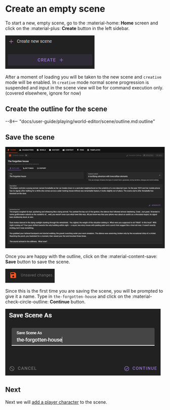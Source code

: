 # Create an empty scene

To start a new, empty scene, go to the :material-home: **Home** screen and click on the :material-plus: **Create** button in the left sidebar.

![Create empty scene](/img/0.26.0/create-new-scene.png)

After a moment of loading you will be taken to the new scene and `creative` mode will be enabled. In `creative` mode normal scene progression is suspended and input in the scene view will be for command execution only. (covered elsewhere, ignore for now)

## Create the outline for the scene

--8<-- "docs/user-guide/playing/world-editor/scene/outline.md:outline"

## Save the scene

![World editor scene outline 2](/img/0.26.0/world-editor-scene-outline-2.png)

Once you are happy with the outline, click on the :material-content-save: **Save** button to save the scene.

![world editor unsaved changes](/img/0.26.0/world-editor-unsaved-changes.png)

Since this is the first time you are saving the scene, you will be prompted to give it a name. Type in `the-forgotten-house` and click on the :material-check-circle-outline: **Continue** button.

![world editor save scene](/img/0.26.0/world-editor-save-scene-first-save.png)

## Next

Next we will [add a player character](/user-guide/playing/world-editor/creating-a-new-scene/create-player-character) to the scene.